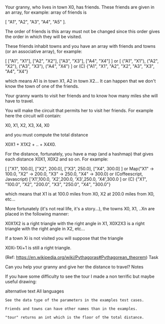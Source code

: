 Your granny, who lives in town X0, has friends. These friends are given in an array, for example: array of friends is

[ "A1", "A2", "A3", "A4", "A5" ].

The order of friends is this array must not be changed since this order gives the order in which they will be visited.

These friends inhabit towns and you have an array with friends and towns (or an associative array), for example:

[ ["A1", "X1"], ["A2", "X2"], ["A3", "X3"], ["A4", "X4"] ]
or
[ ("A1", "X1"), ("A2", "X2"), ("A3", "X3"), ("A4", "X4") ]
or
(C)
{"A1", "X1", "A2", "X2", "A3", "X3", "A4", "X4"}

which means A1 is in town X1, A2 in town X2... It can happen that we don't know the town of one of the friends.

Your granny wants to visit her friends and to know how many miles she will have to travel.

You will make the circuit that permits her to visit her friends. For example here the circuit will contain:

X0, X1, X2, X3, X4, X0 

and you must compute the total distance

X0X1 + X1X2 + .. + X4X0.

For the distance, fortunately, you have a map (and a hashmap) that gives each distance X0X1, X0X2 and so on. For example:

[ ["X1", 100.0], ["X2", 200.0], ["X3", 250.0], ["X4", 300.0] ]
or
Map("X1" -> 100.0, "X2" -> 200.0, "X3" -> 250.0, "X4" -> 300.0)
or (Coffeescript, Javascript)
['X1',100.0, 'X2',200.0, 'X3',250.0, 'X4',300.0 ]
or
(C)
{"X1", "100.0", "X2", "200.0", "X3", "250.0", "X4", "300.0"}

which means that X1 is at 100.0 miles from X0, X2 at 200.0 miles from X0, etc...

More fortunately (it's not real life, it's a story...), the towns X0, X1, ..Xn are placed in the following manner:

X0X1X2 is a right triangle with the right angle in X1, X0X2X3 is a right triangle with the right angle in X2, etc...

If a town Xi is not visited you will suppose that the triangle

X0Xi-1Xi+1 is still a right triangle.

(Ref: https://en.wikipedia.org/wiki/Pythagoras#Pythagorean_theorem)
Task

Can you help your granny and give her the distance to travel?
Notes

If you have some difficulty to see the tour I made a non terrific but maybe useful drawing:

alternative text
All languages

    See the data type of the parameters in the examples test cases.

    Friends and towns can have other names than in the examples.

    "tour" returns an int which is the floor of the total distance.

